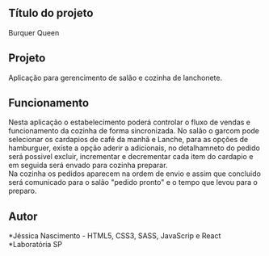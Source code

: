 ## Título do projeto

Burquer Queen

## Projeto

Aplicação para gerencimento de salão e cozinha de lanchonete.

## Funcionamento

Nesta aplicação o estabelecimento poderá controlar o fluxo de vendas e funcionamento da cozinha de forma sincronizada.
No salão o garcom pode selecionar os cardapios de café da manhã e Lanche, para as opções de hamburguer, existe a opção aderir a adicionais, no detalhamneto do pedido será possivel excluir, incrementar e decrementar cada item do cardapio e em seguida será envado para cozinha preparar.   
Na cozinha os pedidos aparecem na ordem de envio e assim que concluido será comunicado para o salão "pedido pronto" e o tempo que levou para o preparo.  

## Autor

*Jéssica Nascimento - HTML5, CSS3, SASS, JavaScrip e React
*Laboratória SP